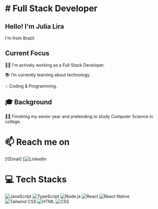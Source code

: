 # # Full Stack Developer

## Hello! I'm Julia Lira 

I'm from Brazil


##  Current Focus

  👩‍💻 I'm actively working as a Full Stack Developer. 

📚 I’m currently learning about technology.

💡 Coding & Programming.

## 🎓 Background

👩‍🎓 Finishing my senior year and pretending to study Computer Science in college.


# 📫 Reach me on 
[![Email]
[![LinkedIn](  )

# 💻 Tech Stacks

![JavaScript](https://img.shields.io/badge/-JavaScript-yellow)
![TypeScript](https://img.shields.io/badge/-TypeScript-blue)
![Node.js](https://img.shields.io/badge/-Node.js-yellow)
![React](https://img.shields.io/badge/-React-blue)
![React Native](https://img.shields.io/badge/-React%20Native-yellow)
![Tailwind CSS](https://img.shields.io/badge/-Tailwind%20CSS-blue)
![HTML](https://img.shields.io/badge/-HTML-yellow)
![CSS](https://img.shields.io/badge/-CSS-blue)
